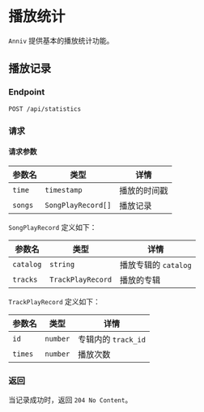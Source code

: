 # 播放统计

`Anniv` 提供基本的播放统计功能。

## 播放记录

### Endpoint

`POST /api/statistics`

### 请求

#### 请求参数

| 参数名  | 类型               | 详情         |
| ------- | ------------------ | ------------ |
| `time`  | `timestamp`        | 播放的时间戳 |
| `songs` | `SongPlayRecord[]` | 播放记录     |

`SongPlayRecord` 定义如下：

| 参数名    | 类型              | 详情                 |
| --------- | ----------------- | -------------------- |
| `catalog` | `string`          | 播放专辑的 `catalog` |
| `tracks`  | `TrackPlayRecord` | 播放的专辑           |

`TrackPlayRecord` 定义如下：

| 参数名  | 类型     | 详情                |
| ------- | -------- | ------------------- |
| `id`    | `number` | 专辑内的 `track_id` |
| `times` | `number` | 播放次数            |

### 返回

当记录成功时，返回 `204 No Content`。
